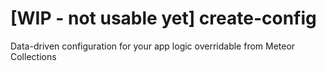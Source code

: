 # [WIP - not usable yet] create-config
Data-driven configuration for your app logic overridable from Meteor Collections